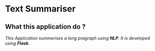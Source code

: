 # Text Summariser

## What this application do ?
_This Application summerises a long pragraph using **NLP**. It is developed using **Flask**._

